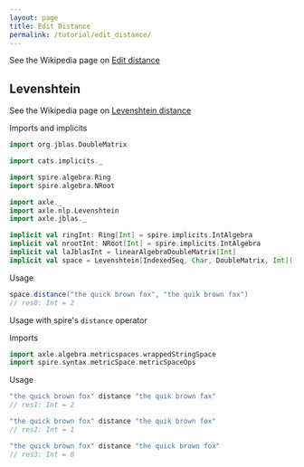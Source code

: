 ```yaml
---
layout: page
title: Edit Distance
permalink: /tutorial/edit_distance/
---
```


See the Wikipedia page on [Edit distance](https://en.wikipedia.org/wiki/Edit_distance)

## Levenshtein

See the Wikipedia page on [Levenshtein distance](https://en.wikipedia.org/wiki/Levenshtein_distance)

Imports and implicits

```scala
import org.jblas.DoubleMatrix

import cats.implicits._

import spire.algebra.Ring
import spire.algebra.NRoot

import axle._
import axle.nlp.Levenshtein
import axle.jblas._

implicit val ringInt: Ring[Int] = spire.implicits.IntAlgebra
implicit val nrootInt: NRoot[Int] = spire.implicits.IntAlgebra
implicit val laJblasInt = linearAlgebraDoubleMatrix[Int]
implicit val space = Levenshtein[IndexedSeq, Char, DoubleMatrix, Int]()
```

Usage

```scala
space.distance("the quick brown fox", "the quik brown fax")
// res0: Int = 2
```

Usage with spire's `distance` operator

Imports

```scala
import axle.algebra.metricspaces.wrappedStringSpace
import spire.syntax.metricSpace.metricSpaceOps
```

Usage

```scala
"the quick brown fox" distance "the quik brown fax"
// res1: Int = 2

"the quick brown fox" distance "the quik brown fox"
// res2: Int = 1

"the quick brown fox" distance "the quick brown fox"
// res3: Int = 0
```
